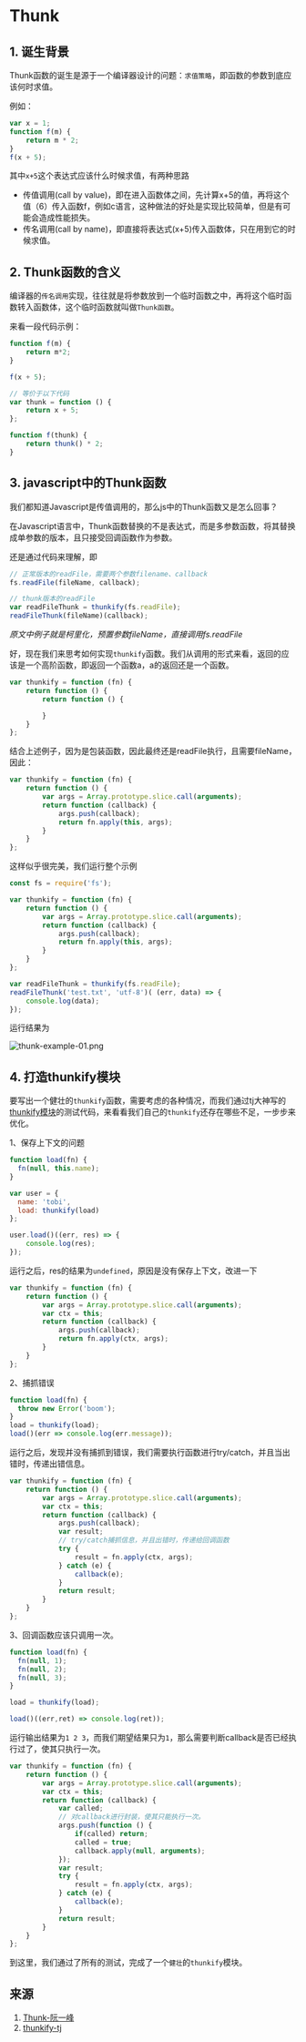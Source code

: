 # Thunk

## 1. 诞生背景

Thunk函数的诞生是源于一个编译器设计的问题：`求值策略`，即函数的参数到底应该何时求值。

例如：

```javascript
var x = 1;
function f(m) {
    return m * 2;
}
f(x + 5);
```

其中`x+5`这个表达式应该什么时候求值，有两种思路

* 传值调用(call by value)，即在进入函数体之间，先计算x+5的值，再将这个值（6）传入函数f，例如c语言，这种做法的好处是实现比较简单，但是有可能会造成性能损失。
* 传名调用(call by name)，即直接将表达式(x+5)传入函数体，只在用到它的时候求值。

## 2. Thunk函数的含义

编译器的`传名调用`实现，往往就是将参数放到一个临时函数之中，再将这个临时函数转入函数体，这个临时函数就叫做`Thunk函数`。

来看一段代码示例：

```javascript
function f(m) {
    return m*2;
}

f(x + 5);

// 等价于以下代码
var thunk = function () {
    return x + 5;
};

function f(thunk) {
    return thunk() * 2;
}
```

## 3. javascript中的Thunk函数

我们都知道Javascript是传值调用的，那么js中的Thunk函数又是怎么回事？

在Javascript语言中，Thunk函数替换的不是表达式，而是多参数函数，将其替换成单参数的版本，且只接受回调函数作为参数。

还是通过代码来理解，即

```javascript
// 正常版本的readFile，需要两个参数filename、callback
fs.readFile(fileName, callback);

// thunk版本的readFile
var readFileThunk = thunkify(fs.readFile);
readFileThunk(fileName)(callback);
```

*原文中例子就是柯里化，预置参数fileName，直接调用fs.readFile*

好，现在我们来思考如何实现`thunkify`函数。我们从调用的形式来看，返回的应该是一个高阶函数，即返回一个函数a，a的返回还是一个函数。

```javascript
var thunkify = function (fn) {
    return function () {
        return function () {

        }
    }
};
```

结合上述例子，因为是包装函数，因此最终还是readFile执行，且需要fileName，因此：

```javascript
var thunkify = function (fn) {
    return function () {
        var args = Array.prototype.slice.call(arguments);
        return function (callback) {
            args.push(callback);
            return fn.apply(this, args);
        }
    }
};
```

这样似乎很完美，我们运行整个示例

```javascript
const fs = require('fs');

var thunkify = function (fn) {
    return function () {
        var args = Array.prototype.slice.call(arguments);
        return function (callback) {
            args.push(callback);
            return fn.apply(this, args);
        }
    }
};

var readFileThunk = thunkify(fs.readFile);
readFileThunk('test.txt', 'utf-8')( (err, data) => {
	console.log(data);
});
```

运行结果为

![thunk-example-01.png](../../image/thunk-example-01.png)

## 4. 打造thunkify模块

要写出一个健壮的`thunkify`函数，需要考虑的各种情况，而我们通过tj大神写的[thunkify模块](https://github.com/tj/node-thunkify/blob/master/test/index.js)的测试代码，来看看我们自己的`thunkify`还存在哪些不足，一步步来优化。

1、保存上下文的问题

```javascript
function load(fn) {
  fn(null, this.name);
}

var user = {
  name: 'tobi',
  load: thunkify(load)
};

user.load()((err, res) => {
	console.log(res);
});
```

运行之后，res的结果为`undefined`，原因是没有保存上下文，改进一下

```javascript
var thunkify = function (fn) {
    return function () {
        var args = Array.prototype.slice.call(arguments);
        var ctx = this;
        return function (callback) {
            args.push(callback);
            return fn.apply(ctx, args);
        }
    }
};
```

2、捕抓错误

```javascript
function load(fn) {
  throw new Error('boom');
}
load = thunkify(load);
load()(err => console.log(err.message));
```

运行之后，发现并没有捕抓到错误，我们需要执行函数进行try/catch，并且当出错时，传递出错信息。

```javascript
var thunkify = function (fn) {
    return function () {
        var args = Array.prototype.slice.call(arguments);
        var ctx = this;
        return function (callback) {
            args.push(callback);
            var result;
            // try/catch捕抓信息，并且出错时，传递给回调函数
            try {
            	result = fn.apply(ctx, args);
            } catch (e) {
            	callback(e);
            }
            return result;
        }
    }
};
```

3、回调函数应该只调用一次。

```javascript
function load(fn) {
  fn(null, 1);
  fn(null, 2);
  fn(null, 3);
}

load = thunkify(load);

load()((err,ret) => console.log(ret));
```

运行输出结果为`1 2 3`，而我们期望结果只为`1`，那么需要判断callback是否已经执行过了，使其只执行一次。

```javascript
var thunkify = function (fn) {
    return function () {
        var args = Array.prototype.slice.call(arguments);
        var ctx = this;
        return function (callback) {
        	var called; 
            // 对callback进行封装，使其只能执行一次。
            args.push(function () {
            	if(called) return;
            	called = true;
            	callback.apply(null, arguments);
            });
            var result;
            try {
            	result = fn.apply(ctx, args);
            } catch (e) {
            	callback(e);
            }
            return result;
        }
    }
};
```

到这里，我们通过了所有的测试，完成了一个`健壮`的`thunkify`模块。

## 来源

1. [Thunk-阮一峰](http://www.ruanyifeng.com/blog/2015/05/thunk.html)
2. [thunkify-tj](https://github.com/tj/node-thunkify)